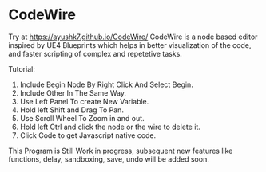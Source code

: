 # CodeWire

Try at https://ayushk7.github.io/CodeWire/
CodeWire is a node based editor inspired by UE4 Blueprints which helps in better visualization of the code,
and faster scripting of complex and repetetive tasks.

Tutorial:
1. Include Begin Node By Right Click And Select Begin.
2. Include Other In The Same Way.
3. Use Left Panel To create New Variable.
4. Hold left Shift and Drag To Pan.
5. Use Scroll Wheel To Zoom in and out.
6. Hold left Ctrl and click the node or the wire to delete it.
7. Click Code to get Javascript native code.

This Program is Still Work in progress,
subsequent new features like functions, delay, sandboxing, save, undo will be added soon.
